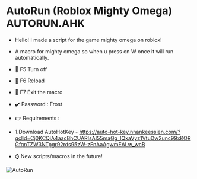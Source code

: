 # AutoRun (Roblox Mighty Omega) AUTORUN.AHK

* Hello! I made a script for the game mighty omega on roblox!

* A macro for mighty omega so when u press on W once it will run automatically.

* 👀 F5 Turn off
* 👀 F6 Reload
* 👀 F7 Exit the macro

* ✔️ Password : Frost

* 👉 Requirements : 

* 1.Download AutoHotKey - https://auto-hot-key.nnankeessien.com/?gclid=Cj0KCQiA4aacBhCUARIsAI55maGg_lQxaVyz1VtuDw2unc99xKORGfqnTZW3NTpgr92rds95zW-zFnAaAgwmEALw_wcB

* ⌚️ New scripts/macros in the future!

![AutoRun](https://cdn.discordapp.com/attachments/805554377745235974/1119376999497072691/AUTORUN.png)
